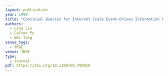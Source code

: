 ```yaml
---
layout: publication
year: 1999
title: "Continual Queries for Internet Scale Event-Driven Information Delivery"
authors:
  - Ling Liu
  - Calton Pu
  - Wei Tang
venue_tags:
  - TKDE
venue: TKDE
type:
  - Journal
pdf: https://doi.org/10.1109/69.790816
---
```


